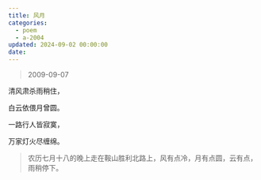 ```yaml
---
title: 风月
categories:
  - poem
  - a-2004
updated: 2024-09-02 00:00:00
date:
---
```


> 2009-09-07

清风肃杀雨稍住，

白云依偎月曾圆。

一路行人皆寂寞，

万家灯火尽缠绵。

> 农历七月十八的晚上走在鞍山胜利北路上，风有点冷，月有点圆，云有点，雨稍停下。
